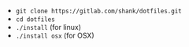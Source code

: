 - `git clone https://gitlab.com/shank/dotfiles.git`
- `cd dotfiles`
- `./install` (for linux)
- `./install osx` (for OSX)